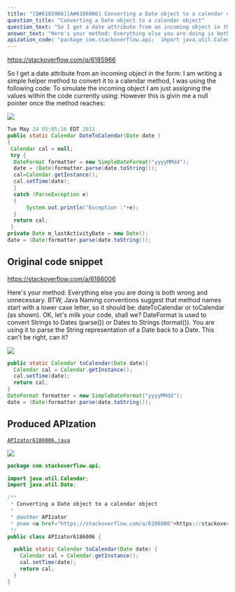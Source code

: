 ```yaml
---
title: "[Q#6185966][A#6186006] Converting a Date object to a calendar object"
question_title: "Converting a Date object to a calendar object"
question_text: "So I get a date attribute from an incoming object in the form: I am writing a simple helper method to convert it to a calendar method, I was using the following code: To simulate the incoming object I am just assigning the values within the code currently using: However this is givin me a null pointer once the method reaches:"
answer_text: "Here's your method: Everything else you are doing is both wrong and unnecessary. BTW, Java Naming conventions suggest that method names start with a lower case letter, so it should be: dateToCalendar or toCalendar (as shown). OK, let's milk your code, shall we? DateFormat is used to convert Strings to Dates (parse()) or Dates to Strings (format()). You are using it to parse the String representation of a Date back to a Date. This can't be right, can it?"
apization_code: "package com.stackoverflow.api;  import java.util.Calendar; import java.util.Date;  /**  * Converting a Date object to a calendar object  *  * @author APIzator  * @see <a href=\"https://stackoverflow.com/a/6186006\">https://stackoverflow.com/a/6186006</a>  */ public class APIzator6186006 {    public static Calendar toCalendar(Date date) {     Calendar cal = Calendar.getInstance();     cal.setTime(date);     return cal;   } }"
---
```


https://stackoverflow.com/q/6185966

So I get a date attribute from an incoming object in the form:
I am writing a simple helper method to convert it to a calendar method, I was using the following code:
To simulate the incoming object I am just assigning the values within the code currently using:
However this is givin me a null pointer once the method reaches:


<div class="code-logo"><img src="/stackoverflow.png" /></div>

```java
Tue May 24 05:05:16 EDT 2011
public static Calendar DateToCalendar(Date date ) 
{ 
 Calendar cal = null;
 try {   
  DateFormat formatter = new SimpleDateFormat("yyyyMMdd");
  date = (Date)formatter.parse(date.toString()); 
  cal=Calendar.getInstance();
  cal.setTime(date);
  }
  catch (ParseException e)
  {
      System.out.println("Exception :"+e);  
  }  
  return cal;
 }
private Date m_lastActivityDate = new Date();
date = (Date)formatter.parse(date.toString());
```


## Original code snippet

https://stackoverflow.com/a/6186006

Here&#x27;s your method:
Everything else you are doing is both wrong and unnecessary.
BTW, Java Naming conventions suggest that method names start with a lower case letter, so it should be: dateToCalendar or toCalendar (as shown).
OK, let&#x27;s milk your code, shall we?
DateFormat is used to convert Strings to Dates (parse()) or Dates to Strings (format()). You are using it to parse the String representation of a Date back to a Date. This can&#x27;t be right, can it?

<div class="code-logo"><img src="/stackoverflow.png" /></div>

```java
public static Calendar toCalendar(Date date){ 
  Calendar cal = Calendar.getInstance();
  cal.setTime(date);
  return cal;
}
DateFormat formatter = new SimpleDateFormat("yyyyMMdd");
date = (Date)formatter.parse(date.toString());
```

## Produced APIzation

[`APIzator6186006.java`](https://github.com/blind-papers/apization-temp-data/raw/main/search/APIzator6186006.java)

<div class="code-logo"><img src="/apizator.png" /></div>

```java
package com.stackoverflow.api;

import java.util.Calendar;
import java.util.Date;

/**
 * Converting a Date object to a calendar object
 *
 * @author APIzator
 * @see <a href="https://stackoverflow.com/a/6186006">https://stackoverflow.com/a/6186006</a>
 */
public class APIzator6186006 {

  public static Calendar toCalendar(Date date) {
    Calendar cal = Calendar.getInstance();
    cal.setTime(date);
    return cal;
  }
}

```